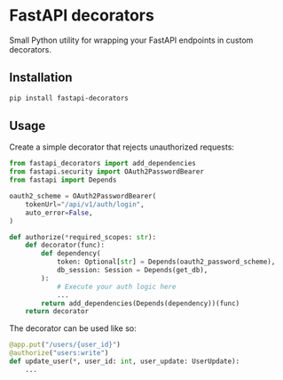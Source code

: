 # FastAPI decorators

Small Python utility for wrapping your FastAPI endpoints in custom decorators.

## Installation
```bash
pip install fastapi-decorators
```

## Usage
Create a simple decorator that rejects unauthorized requests:

```python
from fastapi_decorators import add_dependencies
from fastapi.security import OAuth2PasswordBearer
from fastapi import Depends

oauth2_scheme = OAuth2PasswordBearer(
    tokenUrl="/api/v1/auth/login", 
    auto_error=False,
)

def authorize(*required_scopes: str):
    def decorator(func):
        def dependency(
            token: Optional[str] = Depends(oauth2_password_scheme),
            db_session: Session = Depends(get_db),
        ):
            # Execute your auth logic here
            ...
        return add_dependencies(Depends(dependency))(func)
    return decorator
```

The decorator can be used like so:
```python
@app.put("/users/{user_id}")
@authorize("users:write")
def update_user(*, user_id: int, user_update: UserUpdate):
    ...
```

